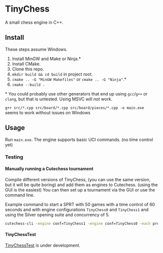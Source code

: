 # TinyChess

A small chess engine in C++.

## Install

These steps assume Windows.

1. Install MinGW and Make or Ninja.*
2. Install CMake.
3. Clone this repo.
4. `mkdir build && cd build` in project root.
5. `cmake .. -G "MinGW Makefiles"` or `cmake .. -G "Ninja"`.*
6. `cmake --build .`

\* You could probably use other generators that end up using `gcc`/`g++` or `clang`, but that is untested. Using MSVC
will _not_ work.

`g++ src/*.cpp src/board/*.cpp src/board/pieces/*.cpp -o main.exe` seems to work without issues on Windows

## Usage

Run `main.exe`. The engine supports basic UCI commands. (no time control yet)

### Testing

#### Manually running a Cutechess tournament

Compile different versions of TinyChess, (you can use the same version, but it will be quite boring) and add them as
engines to Cutechess. (using the GUI is the easiest) You can then set up a tournament via the GUI or use the command
line.

Example command to start a SPRT with 50 games with a time control of 60 seconds and with engine configurations
`TinyChess0` and `TinyChess1` and using the Silver opening suite and concurrency of 5.

```cmd
cutechess-cli -engine conf=TinyChess1 -engine conf=TinyChess0 -each proto=uci tc=60 timemargin=100 -sprt elo0=0 elo1=5 alpha=0.05 beta=0.05 -games 50 -openings file=Silver_Suite.pgn format=pgn plies=5 -concurrency 5
```

#### TinyChessTest

[TinyChessTest](https://github.com/UnsignedArduino/TinyChessTest) is under development.
